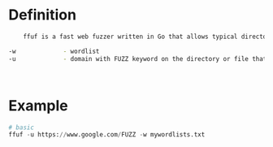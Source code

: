 # Definition
```bash
	ffuf is a fast web fuzzer written in Go that allows typical directory discovery, virtual host discovery (without DNS records) and GET and POST parameter fuzzing.

-w             - wordlist
-u             - domain with FUZZ keyword on the directory or file that will fuzz




```


# Example
```python
# basic
ffuf -u https://www.google.com/FUZZ -w mywordlists.txt
```




















